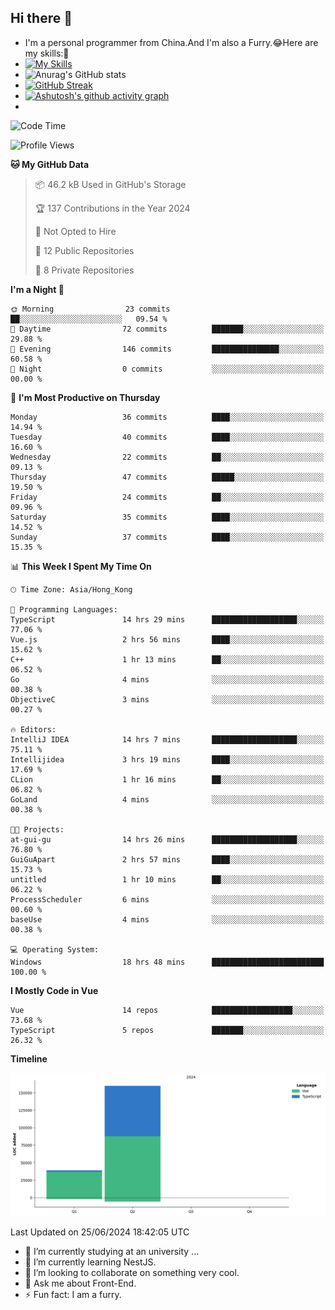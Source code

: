 ## Hi there 👋
- I'm a personal programmer from China.And I'm also a Furry.😂Here are my skills:🤔
- [![My Skills](https://skillicons.dev/icons?i=js,html,css,vue,typescript,java,golang)](https://skillicons.dev)
- ![Anurag's GitHub stats](https://github-readme-stats.vercel.app/api?username=FluffyChi-Xing&count_private=true&show_icons=true&theme=radical)
- [![GitHub Streak](https://streak-stats.demolab.com/?user=FluffyChi-Xing)](https://git.io/streak-stats)
- [![Ashutosh's github activity graph](https://github-readme-activity-graph.vercel.app/graph?username=FluffyChi-Xing&theme=github-compact)](https://github.com/ashutosh00710/github-readme-activity-graph)
- <!--START_SECTION:waka-->
![Code Time](http://img.shields.io/badge/Code%20Time-22%20hrs%208%20mins-blue)

![Profile Views](http://img.shields.io/badge/Profile%20Views-46-blue)

**🐱 My GitHub Data** 

> 📦 46.2 kB Used in GitHub's Storage 
 > 
> 🏆 137 Contributions in the Year 2024
 > 
> 🚫 Not Opted to Hire
 > 
> 📜 12 Public Repositories 
 > 
> 🔑 8 Private Repositories 
 > 
**I'm a Night 🦉** 

```text
🌞 Morning                23 commits          ██░░░░░░░░░░░░░░░░░░░░░░░   09.54 % 
🌆 Daytime                72 commits          ███████░░░░░░░░░░░░░░░░░░   29.88 % 
🌃 Evening                146 commits         ███████████████░░░░░░░░░░   60.58 % 
🌙 Night                  0 commits           ░░░░░░░░░░░░░░░░░░░░░░░░░   00.00 % 
```
📅 **I'm Most Productive on Thursday** 

```text
Monday                   36 commits          ████░░░░░░░░░░░░░░░░░░░░░   14.94 % 
Tuesday                  40 commits          ████░░░░░░░░░░░░░░░░░░░░░   16.60 % 
Wednesday                22 commits          ██░░░░░░░░░░░░░░░░░░░░░░░   09.13 % 
Thursday                 47 commits          █████░░░░░░░░░░░░░░░░░░░░   19.50 % 
Friday                   24 commits          ██░░░░░░░░░░░░░░░░░░░░░░░   09.96 % 
Saturday                 35 commits          ████░░░░░░░░░░░░░░░░░░░░░   14.52 % 
Sunday                   37 commits          ████░░░░░░░░░░░░░░░░░░░░░   15.35 % 
```


📊 **This Week I Spent My Time On** 

```text
🕑︎ Time Zone: Asia/Hong_Kong

💬 Programming Languages: 
TypeScript               14 hrs 29 mins      ███████████████████░░░░░░   77.06 % 
Vue.js                   2 hrs 56 mins       ████░░░░░░░░░░░░░░░░░░░░░   15.62 % 
C++                      1 hr 13 mins        ██░░░░░░░░░░░░░░░░░░░░░░░   06.52 % 
Go                       4 mins              ░░░░░░░░░░░░░░░░░░░░░░░░░   00.38 % 
ObjectiveC               3 mins              ░░░░░░░░░░░░░░░░░░░░░░░░░   00.27 % 

🔥 Editors: 
IntelliJ IDEA            14 hrs 7 mins       ███████████████████░░░░░░   75.11 % 
Intellijidea             3 hrs 19 mins       ████░░░░░░░░░░░░░░░░░░░░░   17.69 % 
CLion                    1 hr 16 mins        ██░░░░░░░░░░░░░░░░░░░░░░░   06.82 % 
GoLand                   4 mins              ░░░░░░░░░░░░░░░░░░░░░░░░░   00.38 % 

🐱‍💻 Projects: 
at-gui-gu                14 hrs 26 mins      ███████████████████░░░░░░   76.80 % 
GuiGuApart               2 hrs 57 mins       ████░░░░░░░░░░░░░░░░░░░░░   15.73 % 
untitled                 1 hr 10 mins        ██░░░░░░░░░░░░░░░░░░░░░░░   06.22 % 
ProcessScheduler         6 mins              ░░░░░░░░░░░░░░░░░░░░░░░░░   00.60 % 
baseUse                  4 mins              ░░░░░░░░░░░░░░░░░░░░░░░░░   00.38 % 

💻 Operating System: 
Windows                  18 hrs 48 mins      █████████████████████████   100.00 % 
```

**I Mostly Code in Vue** 

```text
Vue                      14 repos            ██████████████████░░░░░░░   73.68 % 
TypeScript               5 repos             ███████░░░░░░░░░░░░░░░░░░   26.32 % 
```



**Timeline**

![Lines of Code chart](https://raw.githubusercontent.com/FluffyChi-Xing/FluffyChi-Xing/main/assets/bar_graph.png)


 Last Updated on 25/06/2024 18:42:05 UTC
<!--END_SECTION:waka-->
- 🔭 I’m currently studying at an university ...
- 🌱 I’m currently learning NestJS.
- 👯 I’m looking to collaborate on something very cool.
- 💬 Ask me about Front-End.
- ⚡ Fun fact: I am a furry.
